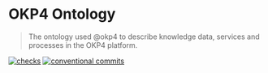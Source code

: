 # OKP4 Ontology

> The ontology used @okp4 to describe knowledge data, services and processes in the OKP4 platform.

[![checks](https://github.com/okp4/ontology/actions/workflows/checks.yml/badge.svg)](https://github.com/okp4/ontology/actions/workflows/checks.yml)
[![conventional commits](https://img.shields.io/badge/Conventional%20Commits-1.0.0-yellow.svg)](https://conventionalcommits.org)
